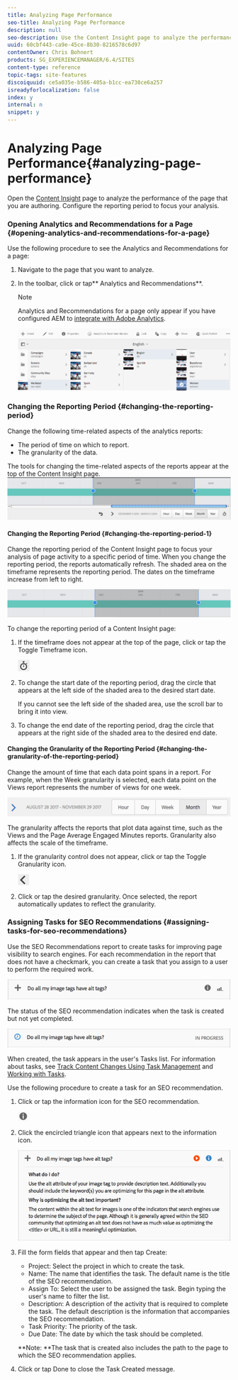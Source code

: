 ```yaml
---
title: Analyzing Page Performance
seo-title: Analyzing Page Performance
description: null
seo-description: Use the Content Insight page to analyze the performance of the page that you are authoring
uuid: 60cbf443-ca9e-45ce-8b30-8216578c6d97
contentOwner: Chris Bohnert
products: SG_EXPERIENCEMANAGER/6.4/SITES
content-type: reference
topic-tags: site-features
discoiquuid: ce5a035e-b586-405a-b1cc-ea730ce6a257
isreadyforlocalization: false
index: y
internal: n
snippet: y
---
```


# Analyzing Page Performance{#analyzing-page-performance}

Open the [Content Insight](../../authoring/using/content-insights.md) page to analyze the performance of the page that you are authoring. Configure the reporting period to focus your analysis.

### Opening Analytics and Recommendations for a Page {#opening-analytics-and-recommendations-for-a-page}

Use the following procedure to see the Analytics and Recommendations for a page:

1. Navigate to the page that you want to analyze.
1. In the toolbar, click or tap** Analytics and Recommendations**.

   >[!NOTE]
   >
   >Analytics and Recommendations for a page only appear if you have configured AEM to [integrate with Adobe Analytics](../../administering/using/adobeanalytics-connect.md).

   ![](assets/screen_shot_2017-11-29at135651.png)

### Changing the Reporting Period {#changing-the-reporting-period}

Change the following time-related aspects of the analytics reports:

* The period of time on which to report.
* The granularity of the data.

The tools for changing the time-related aspects of the reports appear at the top of the Content Insight page.  ![](assets/chlimage_1-274.png)

#### Changing the Reporting Period {#changing-the-reporting-period-1}

Change the reporting period of the Content Insight page to focus your analysis of page activity to a specific period of time. When you change the reporting period, the reports automatically refresh. The shaded area on the timeframe represents the reporting period. The dates on the timeframe increase from left to right.

![](assets/chlimage_1-275.png)

To change the reporting period of a Content Insight page:

1. If the timeframe does not appear at the top of the page, click or tap the Toggle Timeframe icon.

   ![](assets/chlimage_1-276.png)

1. To change the start date of the reporting period, drag the circle that appears at the left side of the shaded area to the desired start date.

   If you cannot see the left side of the shaded area, use the scroll bar to bring it into view.

1. To change the end date of the reporting period, drag the circle that appears at the right side of the shaded area to the desired end date.

#### Changing the Granularity of the Reporting Period {#changing-the-granularity-of-the-reporting-period}

Change the amount of time that each data point spans in a report. For example, when the Week granularity is selected, each data point on the Views report represents the number of views for one week.

![](assets/screen_shot_2017-11-29at141001.png)

The granularity affects the reports that plot data against time, such as the Views and the Page Average Engaged Minutes reports. Granularity also affects the scale of the timeframe.

1. If the granularity control does not appear, click or tap the Toggle Granularity icon.

   ![](assets/chlimage_1-277.png)

1. Click or tap the desired granularity. Once selected, the report automatically updates to reflect the granularity.

### Assigning Tasks for SEO Recommendations {#assigning-tasks-for-seo-recommendations}

Use the SEO Recommendations report to create tasks for improving page visibility to search engines. For each recommendation in the report that does not have a checkmark, you can create a task that you assign to a user to perform the required work. 

![](assets/chlimage_1-278.png)

The status of the SEO recommendation indicates when the task is created but not yet completed.

![](assets/chlimage_1-279.png)

When created, the task appears in the user's Tasks list. For information about tasks, see [Track Content Changes Using Task Management](../../administering/using/task-manager.md) and [Working with Tasks](../../authoring/using/task-content.md).

Use the following procedure to create a task for an SEO recommendation.

1. Click or tap the information icon for the SEO recommendation.

   ![](assets/chlimage_1-280.png)

1. Click the encircled triangle icon that appears next to the information icon.

   ![](assets/chlimage_1-281.png)

1. Fill the form fields that appear and then tap Create:

    * Project: Select the project in which to create the task.
    * Name: The name that identifies the task. The default name is the title of the SEO recommendation.
    * Assign To: Select the user to be assigned the task. Begin typing the user's name to filter the list.
    * Description: A description of the activity that is required to complete the task. The default description is the information that accompanies the SEO recommendation.
    * Task Priority: The priority of the task.
    * Due Date: The date by which the task should be completed.

   **Note: **The task that is created also includes the path to the page to which the SEO recommendation applies. 

1. Click or tap Done to close the Task Created message.

